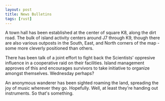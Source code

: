 ```yaml
---
layout: post
title: News Bulletins
tags: [rust]
---
```

A town hall has been established at the center of square K8, along the dirt road. The bulk of island activity centers around J7 through K9, though there are also various outposts in the South, East, and North corners of the map - some more cleverly positioned than others.

There has been talk of a joint effort to fight back the Scientists' oppresive influence in a cooperative raid on their facilities. Island management approves of this and encourages survivors to take initiative to organize amongst themselves. Wednesday perhaps?

An anonymous wanderer has been sighted roaming the land, spreading the joy of music wherever they go. Hopefully. Well, at least they're handing out instruments. So that's something.